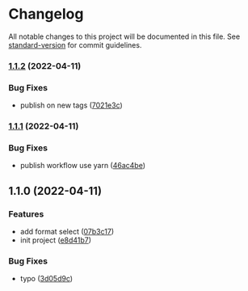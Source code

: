 # Changelog

All notable changes to this project will be documented in this file. See [standard-version](https://github.com/conventional-changelog/standard-version) for commit guidelines.

### [1.1.2](https://github.com/wwwenjie/commit-ez/compare/v1.1.1...v1.1.2) (2022-04-11)


### Bug Fixes

* publish on new tags ([7021e3c](https://github.com/wwwenjie/commit-ez/commit/7021e3c693205880725d9296862f4655f15c999f))

### [1.1.1](https://github.com/wwwenjie/commit-ez/compare/v1.1.0...v1.1.1) (2022-04-11)


### Bug Fixes

* publish workflow use yarn ([46ac4be](https://github.com/wwwenjie/commit-ez/commit/46ac4be2cd96bb3b5c371ae53c17339b649778b0))

## 1.1.0 (2022-04-11)


### Features

* add format select ([07b3c17](https://github.com/wwwenjie/commit-ez/commit/07b3c17bbe520c7eeaa856b7f0de475c344b5071))
* init project ([e8d41b7](https://github.com/wwwenjie/commit-ez/commit/e8d41b7ebcf61c6a327e32a8e29244d3b19460c4))


### Bug Fixes

* typo ([3d05d9c](https://github.com/wwwenjie/commit-ez/commit/3d05d9cdd6184b1530832b0dd0cd1fe76db445cb))
